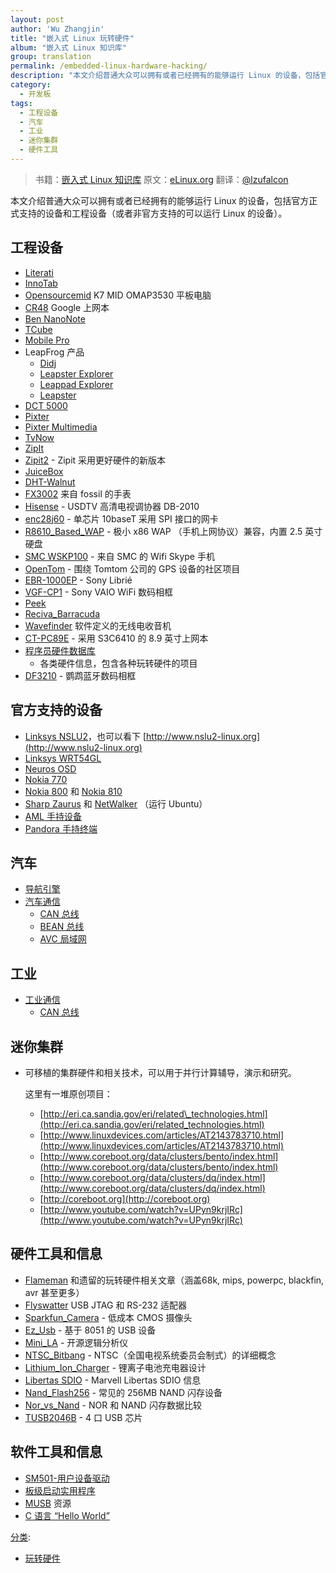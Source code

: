 ```yaml
---
layout: post
author: 'Wu Zhangjin'
title: "嵌入式 Linux 玩转硬件"
album: "嵌入式 Linux 知识库"
group: translation
permalink: /embedded-linux-hardware-hacking/
description: "本文介绍普通大众可以拥有或者已经拥有的能够运行 Linux 的设备，包括官方正式支持的设备和工程设备（或者非官方支持的可以运行 Linux 的设备）。"
category:
  - 开发板
tags:
  - 工程设备
  - 汽车
  - 工业
  - 迷你集群
  - 硬件工具
---
```


> 书籍：[嵌入式 Linux 知识库](https://tinylab.gitbooks.io/elinux)
> 原文：[eLinux.org](http://eLinux.org/Hardware_Hacking "http://eLinux.org/Hardware_Hacking")
> 翻译：[@lzufalcon](https://github.com/lzufalcon)

本文介绍普通大众可以拥有或者已经拥有的能够运行 Linux 的设备，包括官方正式支持的设备和工程设备（或者非官方支持的可以运行 Linux 的设备）。

## 工程设备

-   [Literati](https://tinylab-1.gitbook.io/elinux/content/zh/dev_portals/Hardware_Hacking/Literati/Literati.html "Literati")
-   [InnoTab](https://tinylab-1.gitbook.io/elinux/content/zh/dev_portals/Hardware_Hacking/InnoTab/InnoTab.html "InnoTab")
-   [Opensourcemid](https://tinylab-1.gitbook.io/elinux/content/zh/dev_portals/Hardware_Hacking/Opensourcemid/Opensourcemid.html "Opensourcemid") K7 MID OMAP3530 平板电脑
-   [CR48](https://tinylab-1.gitbook.io/elinux/content/zh/dev_portals/Hardware_Hacking/CR48/CR48.html "CR48") Google 上网本
-   [Ben NanoNote](http://en.qi-hardware.com/wiki/Ben_NanoNote)
-   [TCube](https://tinylab-1.gitbook.io/elinux/content/zh/dev_portals/Hardware_Hacking/TCube_Info/TCube_Info.html "TCube Info")
-   [Mobile Pro](https://tinylab-1.gitbook.io/elinux/content/zh/dev_portals/Hardware_Hacking/Mobile_Pro/Mobile_Pro.html "Mobile Pro")
-   LeapFrog 产品
    -   [Didj](https://tinylab-1.gitbook.io/elinux/content/zh/dev_portals/Hardware_Hacking/Didj/Didj.html "Didj")
    -   [Leapster Explorer](https://tinylab-1.gitbook.io/elinux/content/zh/dev_portals/Hardware_Hacking/Leapster_Explorer/Leapster_Explorer.html "Leapster Explorer")
    -   [Leappad Explorer](https://tinylab-1.gitbook.io/elinux/content/zh/dev_portals/Hardware_Hacking/Leappad_Explorer/Leappad_Explorer.html "Leappad Explorer")
    -   [Leapster](https://tinylab-1.gitbook.io/elinux/content/zh/dev_portals/Hardware_Hacking/Leapster/Leapster.html "Leapster")
-   [DCT 5000](https://tinylab-1.gitbook.io/elinux/content/zh/dev_portals/Hardware_Hacking/DCT_5000/DCT_5000.html "DCT 5000")
-   [Pixter](https://tinylab-1.gitbook.io/elinux/content/zh/dev_portals/Hardware_Hacking/Pixter/Pixter.html "Pixter")
-   [Pixter Multimedia](https://tinylab-1.gitbook.io/elinux/content/zh/dev_portals/Hardware_Hacking/Pixter/Pixter.html_Multimedia "Pixter Multimedia")
-   [TvNow](https://tinylab-1.gitbook.io/elinux/content/zh/dev_portals/Hardware_Hacking/TvNow/TvNow.html "TvNow")
-   [ZipIt](https://tinylab-1.gitbook.io/elinux/content/zh/dev_portals/Hardware_Hacking/ZipIt/ZipIt.html "ZipIt")
-   [Zipit2](http://zipit2system.sf.net) - Zipit 采用更好硬件的新版本
-   [JuiceBox](https://tinylab-1.gitbook.io/elinux/content/zh/dev_portals/Hardware_Hacking/JuiceBox/JuiceBox.html "JuiceBox")
-   [DHT-Walnut](https://tinylab-1.gitbook.io/elinux/content/zh/dev_portals/Hardware_Hacking/DHT-Walnut/DHT-Walnut.html "DHT-Walnut")
-   [FX3002](https://tinylab-1.gitbook.io/elinux/content/zh/dev_portals/Hardware_Hacking/FX3002/FX3002.html "FX3002") 来自 fossil 的手表
-   [Hisense](https://tinylab-1.gitbook.io/elinux/content/zh/dev_portals/Hardware_Hacking/Hisense/Hisense.html "Hisense") - USDTV 高清电视调协器 DB-2010
-   [enc28j60](https://tinylab-1.gitbook.io/elinux/content/zh/dev_portals/Hardware_Hacking/Enc28j60/Enc28j60.html "Enc28j60") - 单芯片 10baseT 采用 SPI 接口的网卡
-   [R8610\_Based\_WAP](https://tinylab-1.gitbook.io/elinux/content/zh/dev_portals/Hardware_Hacking/R8610_Based_WAP/R8610_Based_WAP.html "R8610 Based WAP") - 极小 x86 WAP （手机上网协议）兼容，内置 2.5 英寸硬盘
-   [SMC WSKP100](https://tinylab-1.gitbook.io/elinux/content/zh/dev_portals/Hardware_Hacking/SMC_WSKP100/SMC_WSKP100.html "SMC WSKP100") - 来自 SMC 的 Wifi Skype 手机
-   [OpenTom](http://www.opentom.org) - 围绕 Tomtom 公司的 GPS 设备的社区项目
-   [EBR-1000EP](https://tinylab-1.gitbook.io/elinux/content/zh/dev_portals/Hardware_Hacking/EBR-1000EP/EBR-1000EP.html "EBR-1000EP") - Sony Librié
-   [VGF-CP1](https://tinylab-1.gitbook.io/elinux/content/zh/dev_portals/Hardware_Hacking/VGF-CP1/VGF-CP1.html "VGF-CP1") - Sony VAIO WiFi 数码相框
-   [Peek](https://tinylab-1.gitbook.io/elinux/content/zh/dev_portals/Hardware_Hacking/Peek/Peek.html "Peek")
-   [Reciva\_Barracuda](https://tinylab-1.gitbook.io/elinux/content/zh/dev_portals/Hardware_Hacking/Reciva_Barracuda/Reciva_Barracuda.html "Reciva Barracuda")
-   [Wavefinder](https://tinylab-1.gitbook.io/elinux/content/zh/dev_portals/Hardware_Hacking/Wavefinder/Wavefinder.html "Wavefinder") 软件定义的无线电收音机
-   [CT-PC89E](https://tinylab-1.gitbook.io/elinux/content/zh/dev_portals/Hardware_Hacking/CT-PC89E/CT-PC89E.html "CT-PC89E") - 采用 S3C6410 的 8.9 英寸上网本
-   [程序员硬件数据库](https://tinylab-1.gitbook.io/elinux/content/zh/dev_portals/Hardware_Hacking/Programmers_Hardware_Database/Programmers_Hardware_Database.html "Programmers Hardware Database")
    - 各类硬件信息，包含各种玩转硬件的项目
-   [DF3210](http://sites.google.com/site/repurposelinux/df3120) - 鹦鹉蓝牙数码相框


## 官方支持的设备

-   [Linksys NSLU2](http://en.wikipedia.org/wiki/NSLU2)，也可以看下 [http://www.nslu2-linux.org](http://www.nslu2-linux.org)
-   [Linksys WRT54GL](http://en.wikipedia.org/wiki/Linksys_WRT54G_series#WRT54GL)
-   [Neuros OSD](http://wiki.neurostechnology.com/index.php/Neuros_OSD)
-   [Nokia 770](http://en.wikipedia.org/wiki/N770)
-   [Nokia 800](http://en.wikipedia.org/wiki/N800) 和 [Nokia 810](http://en.wikipedia.org/wiki/N810)
-   [Sharp Zaurus](http://en.wikipedia.org/wiki/Sharp_Zaurus) 和 [NetWalker](http://en.wikipedia.org/wiki/Netwalker#Sharp_Netwalker) （运行 Ubuntu）
-   [AML 手持设备](https://tinylab-1.gitbook.io/elinux/content/zh/dev_portals/Hardware_Hacking/AML_Products/AML_Products.html "AML Products")
-   [Pandora 手持终端](http://www.openpandora.org/)


## 汽车

-   [导航引擎](https://tinylab-1.gitbook.io/elinux/content/zh/dev_portals/Hardware_Hacking/NaviEngine/NaviEngine.html "NaviEngine")
-   [汽车通信](https://tinylab-1.gitbook.io/elinux/content/zh/dev_portals/Hardware_Hacking/Automotive_Communications/Automotive_Communications.html "Automotive Communications")
    -   [CAN 总线](https://tinylab-1.gitbook.io/elinux/content/zh/dev_portals/Hardware_Hacking/CAN_Bus/CAN_Bus.html "CAN Bus")
    -   [BEAN 总线](https://tinylab-1.gitbook.io/elinux/content/zh/dev_portals/Hardware_Hacking/BEAN_Bus/BEAN_Bus.html "BEAN Bus")
    -   [AVC 局域网](https://tinylab-1.gitbook.io/elinux/content/zh/dev_portals/Hardware_Hacking/AVC-LAN/AVC-LAN.html "AVC-LAN")


## 工业

-   [工业通信](https://tinylab-1.gitbook.io/elinux/content/zh/dev_portals/Hardware_Hacking/Industrial_Communications/Industrial_Communications.html "Industrial Communications")
    -   [CAN 总线](https://tinylab-1.gitbook.io/elinux/content/zh/dev_portals/Hardware_Hacking/CAN_Bus/CAN_Bus.html "CAN Bus")


## 迷你集群

-   可移植的集群硬件和相关技术，可以用于并行计算辅导，演示和研究。

    这里有一堆原创项目：

    -   [http://eri.ca.sandia.gov/eri/related\_technologies.html](http://eri.ca.sandia.gov/eri/related_technologies.html)
    -   [http://www.linuxdevices.com/articles/AT2143783710.html](http://www.linuxdevices.com/articles/AT2143783710.html)
    -   [http://www.coreboot.org/data/clusters/bento/index.html](http://www.coreboot.org/data/clusters/bento/index.html)
    -   [http://www.coreboot.org/data/clusters/dq/index.html](http://www.coreboot.org/data/clusters/dq/index.html)
    -   [http://coreboot.org](http://coreboot.org)
    -   [http://www.youtube.com/watch?v=UPyn9krjIRc](http://www.youtube.com/watch?v=UPyn9krjIRc)


## 硬件工具和信息

-   [Flameman](https://tinylab-1.gitbook.io/elinux/content/zh/dev_portals/Hardware_Hacking/Flameman/Flameman.html "Flameman") 和遗留的玩转硬件相关文章（涵盖68k, mips, powerpc, blackfin, avr 甚至更多）
-   [Flyswatter](https://tinylab-1.gitbook.io/elinux/content/zh/dev_portals/Hardware_Hacking/Flyswatter/Flyswatter.html "Flyswatter") USB JTAG 和 RS-232 适配器
-   [Sparkfun\_Camera](https://tinylab-1.gitbook.io/elinux/content/zh/dev_portals/Hardware_Hacking/Sparkfun_Camera/Sparkfun_Camera.html "Sparkfun Camera") - 低成本 CMOS 摄像头
-   [Ez\_Usb](https://tinylab-1.gitbook.io/elinux/content/zh/dev_portals/Hardware_Hacking/Ez_Usb/Ez_Usb.html "Ez Usb") - 基于 8051 的 USB 设备
-   [Mini\_LA](https://tinylab-1.gitbook.io/elinux/content/zh/dev_portals/Hardware_Hacking/Mini_LA/Mini_LA.html "Mini LA") - 开源逻辑分析仪
-   [NTSC\_Bitbang](https://tinylab-1.gitbook.io/elinux/content/zh/dev_portals/Hardware_Hacking/NTSC_Bitbang/NTSC_Bitbang.html "NTSC Bitbang") - NTSC（全国电视系统委员会制式）的详细概念
-   [Lithium\_Ion\_Charger](https://tinylab-1.gitbook.io/elinux/content/zh/dev_portals/Hardware_Hacking/Lithium_Ion_Charger/Lithium_Ion_Charger.html "Lithium Ion Charger") - 锂离子电池充电器设计
-   [Libertas SDIO](https://tinylab-1.gitbook.io/elinux/content/zh/dev_portals/Hardware_Hacking/Libertas_SDIO/Libertas_SDIO.html "Libertas SDIO") - Marvell Libertas SDIO 信息
-   [Nand\_Flash256](https://tinylab-1.gitbook.io/elinux/content/zh/dev_portals/Hardware_Hacking/Nand_Flash256/Nand_Flash256.html "Nand Flash256") - 常见的 256MB NAND 闪存设备
-   [Nor\_vs\_Nand](https://tinylab-1.gitbook.io/elinux/content/zh/dev_portals/Hardware_Hacking/Nor_vs_Nand/Nor_vs_Nand.html "Nor vs Nand") - NOR 和 NAND 闪存数据比较
-   [TUSB2046B](https://tinylab-1.gitbook.io/elinux/content/zh/dev_portals/Hardware_Hacking/TUSB2046B/TUSB2046B.html "TUSB2046B") - 4 口 USB 芯片


## 软件工具和信息

-   [SM501-用户设备驱动](https://tinylab-1.gitbook.io/elinux/content/zh/dev_portals/Hardware_Hacking/SM501-User_Level_Device_Driver/SM501-User_Level_Device_Driver.html "SM501-User Level Device Driver")
-   [板级启动实用程序](https://tinylab-1.gitbook.io/elinux/content/zh/dev_portals/Hardware_Hacking/Board_Bringup_Utilities/Board_Bringup_Utilities.html "Board Bringup Utilities")
-   [MUSB](https://tinylab-1.gitbook.io/elinux/content/zh/dev_portals/Hardware_Hacking/MUSB/MUSB.html "MUSB") 资源
-   [C 语言 “Hello World”](https://tinylab-1.gitbook.io/elinux/content/zh/dev_portals/Hardware_Hacking/Hello_World_in_C/Hello_World_in_C.html "Hello World in C")


[分类](http://eLinux.org/Special:Categories "Special:Categories"):

-   [玩转硬件](http://eLinux.org/Category:Hardware_Hacking "Category:Hardware Hacking")
